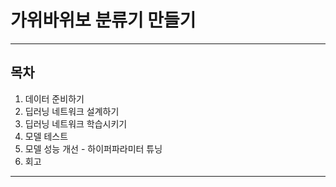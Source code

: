 # 가위바위보 분류기 만들기

---
## 목차
1. 데이터 준비하기
2. 딥러닝 네트워크 설계하기
3. 딥러닝 네트워크 학습시키기
4. 모델 테스트
5. 모델 성능 개선 - 하이퍼파라미터 튜닝
6. 회고
---
